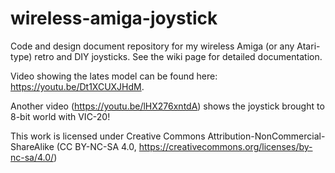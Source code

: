 # wireless-amiga-joystick
Code and design document repository for my wireless Amiga (or any Atari-type) retro and DIY joysticks. See the wiki page for detailed documentation. 

Video showing the lates model can be found here: https://youtu.be/Dt1XCUXJHdM. 

Another video (https://youtu.be/lHX276xntdA) shows the joystick brought to 8-bit world with VIC-20!

This work is licensed under Creative Commons Attribution-NonCommercial-ShareAlike (CC BY-NC-SA 4.0, https://creativecommons.org/licenses/by-nc-sa/4.0/)
